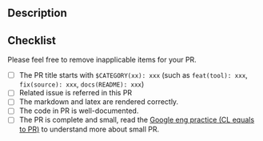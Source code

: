 ## Description

<!-- Brief description. Refer to the related issues if existed.
It'll be great if relevant reviewers can be assigned as well.-->

## Checklist

Please feel free to remove inapplicable items for your PR.

- [ ] The PR title starts with `$CATEGORY(xx): xxx` (such as `feat(tool): xxx`, `fix(source): xxx`, `docs(README): xxx`)
- [ ] Related issue is referred in this PR
- [ ] The markdown and latex are rendered correctly.
- [ ] The code in PR is well-documented.
- [ ] The PR is complete and small, read the [Google eng practice (CL equals to PR)](https://google.github.io/eng-practices/review/developer/small-cls.html) to understand more about small PR.
